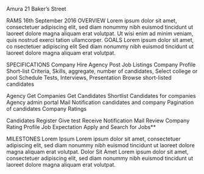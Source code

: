 Amura
21  Baker’s Street

RAMS
16th September 2016
OVERVIEW
Lorem ipsum dolor sit amet, consectetuer adipiscing elit, sed diam
nonummy nibh euismod tincidunt ut laoreet dolore magna aliquam erat
volutpat. Ut wisi enim ad minim veniam, quis nostrud exerci tation
ullamcorper. 
GOALS
Lorem ipsum dolor sit amet, co
nsectetuer adipiscing elit
Sed diam nonummy nibh euismod tincidunt ut laoreet dolore magna aliquam
erat volutpat.

SPECIFICATIONS
Company
Hire Agency
Post Job Listings
Company Profile
Short-list Criteria, Skills, aggregate, number of candidates, Select
college or pool 
Schedule Tests, Interviews, Presentation
Browse short-listed candidates


Agency
Get Companies
Get Candidates
Shortlist Candidates for companies
Agency admin portal
Mail Notification candidates and company
Pagination of candidates
Company Ratings

Candidates
Register
Give test
Receive Notification Mail
Review Company Rating
Profile
Job Expectation
Apply and Search for Jobs**

MILESTONES
Lorem Ipsum
Lorem ipsum dolor sit amet, consectetuer adipiscing elit, sed diam
nonummy nibh euismod tincidunt ut laoreet dolore magna aliquam erat
volutpat.
Dolor Sit Amet
Lorem ipsum dolor sit amet, consectetuer adipiscing elit, sed diam
nonummy nibh euismod tincidunt ut laoreet dolore magna aliquam erat
volutpat.

